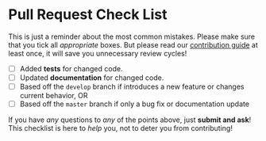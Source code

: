 # Pull Request Check List

This is just a reminder about the most common mistakes. Please make sure that you tick all *appropriate* boxes.  But please read our [contribution guide](https://poetry.eustace.io/docs/contributing/) at least once, it will save you unnecessary review cycles!

- [ ] Added **tests** for changed code.
- [ ] Updated **documentation** for changed code.
- [ ] Based off the `develop` branch if introduces a new feature or changes current behavior, OR
- [ ] Based off the `master` branch if only a bug fix or documentation update

If you have *any* questions to *any* of the points above, just **submit and ask**!  This checklist is here to *help* you, not to deter you from contributing!
